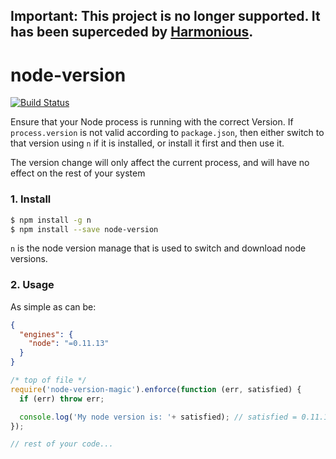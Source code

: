 ## Important: This project is no longer supported. It has been superceded by [Harmonious](https://github.com/tjwebb/harmonious).

node-version
============

[![Build Status](https://travis-ci.org/tjwebb/node-version-magic.svg?branch=master)](https://travis-ci.org/tjwebb/node-version-magic)

Ensure that your Node process is running with the correct Version. If 
`process.version` is not valid according to `package.json`, then either switch
to that version using `n` if it is installed, or install it first and then
use it.

The version change will only affect the current process, and will have no effect
on the rest of your system

### 1. Install
```bash
$ npm install -g n
$ npm install --save node-version

```

`n` is the node version manage that is used to switch and download node versions.

### 2. Usage

As simple as can be:

```json
{
  "engines": {
    "node": "=0.11.13"
  }
}
```

```js
/* top of file */
require('node-version-magic').enforce(function (err, satisfied) {
  if (err) throw err;

  console.log('My node version is: '+ satisfied); // satisfied = 0.11.13
});

// rest of your code...
```
